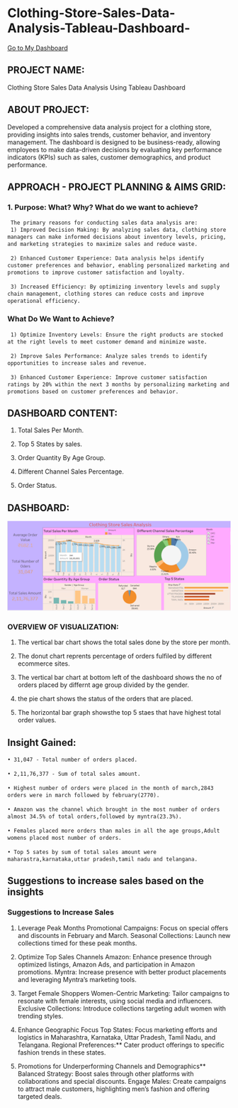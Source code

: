 # Clothing-Store-Sales-Data-Analysis-Tableau-Dashboard-


[Go to My Dashboard](https://public.tableau.com/app/profile/devank.ingle/viz/Book1_17176071379460/Dashboard1#1)


## PROJECT NAME:

Clothing Store Sales Data Analysis Using Tableau Dashboard 

## ABOUT PROJECT:

Developed a comprehensive data analysis project for a clothing store, providing insights into sales trends, customer behavior, and inventory management. The dashboard is designed to be business-ready, allowing employees to make data-driven decisions by evaluating key performance indicators (KPIs) such as sales, customer demographics, and product performance.

## APPROACH - PROJECT PLANNING & AIMS GRID: 

### 1. Purpose: What? Why? What do we want to achieve?

     The primary reasons for conducting sales data analysis are:
     1) Improved Decision Making: By analyzing sales data, clothing store managers can make informed decisions about inventory levels, pricing, and marketing strategies to maximize sales and reduce waste.
    
     2) Enhanced Customer Experience: Data analysis helps identify customer preferences and behavior, enabling personalized marketing and promotions to improve customer satisfaction and loyalty.
   
     3) Increased Efficiency: By optimizing inventory levels and supply chain management, clothing stores can reduce costs and improve operational efficiency.

    
 ### What Do We Want to Achieve?
    
     1) Optimize Inventory Levels: Ensure the right products are stocked at the right levels to meet customer demand and minimize waste.
   
     2) Improve Sales Performance: Analyze sales trends to identify opportunities to increase sales and revenue.
     
     3) Enhanced Customer Experience: Improve customer satisfaction ratings by 20% within the next 3 months by personalizing marketing and promotions based on customer preferences and behavior.

  
  
## DASHBOARD CONTENT:

   1. Total Sales Per Month.

   2. Top 5 States by sales.

   3. Order Quantity By Age Group.

   4. Different Channel Sales Percentage.

   5. Order Status.



## DASHBOARD:

![FC OVERVIEW WHITE](https://github.com/devank99/Clothing-Store-Sales-Data-Analysis-Tableau-Dashboard-/blob/main/Tableau%20analysis%20Dashboard.png)


### OVERVIEW OF VISUALIZATION:

   1) The vertical bar chart shows the total sales done by the store per month.

   2) The donut chart reprents percentage of orders fulfiled by different ecommerce sites.

   3) The vertical bar chart at bottom left of the dashboard shows the no of orders placed by differnt age group divided by the gender.

   4) the pie chart shows the status of the orders that are placed.
   
   5) The horizontal bar graph showsthe top 5 staes that have highest total order values.


## Insight Gained:

    • 31,047 - Total number of orders placed.
   
    • 2,11,76,377 - Sum of total sales amount.
   
    • Highest number of orders were placed in the month of march,2843 orders were in march followed by february(2770).
   
    • Amazon was the channel which brought in the most number of orders almost 34.5% of total orders,followed by myntra(23.3%).

    • Females placed more orders than males in all the age groups,Adult womens placed most number of orders. 
   
    • Top 5 sates by sum of total sales amount were maharastra,karnataka,uttar pradesh,tamil nadu and telangana.

   
## Suggestions to increase sales based on the insights

 ### Suggestions to Increase Sales

1. Leverage Peak Months
   Promotional Campaigns: Focus on special offers and discounts in February and March.
   Seasonal Collections: Launch new collections timed for these peak months.

2. Optimize Top Sales Channels
   Amazon: Enhance presence through optimized listings, Amazon Ads, and participation in Amazon promotions.
   Myntra: Increase presence with better product placements and leveraging Myntra’s marketing tools.

3. Target Female Shoppers
   Women-Centric Marketing: Tailor campaigns to resonate with female interests, using social media and influencers.
   Exclusive Collections: Introduce collections targeting adult women with trending styles.

4. Enhance Geographic Focus
   Top States: Focus marketing efforts and logistics in Maharashtra, Karnataka, Uttar Pradesh, Tamil Nadu, and Telangana.
   Regional Preferences:** Cater product offerings to specific fashion trends in these states.

5. Promotions for Underperforming Channels and Demographics**
   Balanced Strategy: Boost sales through other platforms with collaborations and special discounts.
   Engage Males: Create campaigns to attract male customers, highlighting men’s fashion and offering targeted deals.






